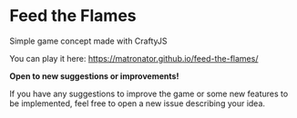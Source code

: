 # Feed the Flames

Simple game concept made with CraftyJS

You can play it here: https://matronator.github.io/feed-the-flames/

**Open to new suggestions or improvements!**

If you have any suggestions to improve the game or some new features to be implemented, feel free to open a new issue describing your idea.
